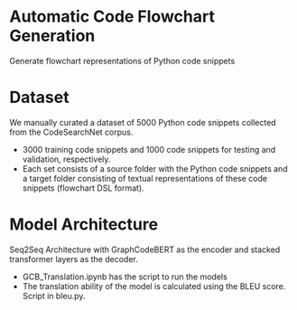 # Automatic Code Flowchart Generation
Generate flowchart representations of Python code snippets 

# Dataset
We manually curated a dataset of 5000 Python code snippets collected from the CodeSearchNet corpus. 
- 3000 training code snippets and 1000 code snippets for testing and validation, respectively.
- Each set consists of a source folder with the Python code snippets and a target folder consisting of textual representations of these code snippets (flowchart DSL format).

# Model Architecture
Seq2Seq Architecture with GraphCodeBERT as the encoder and stacked transformer layers as the decoder.
- GCB_Translation.ipynb has the script to run the models
- The translation ability of the model is calculated using the BLEU score. Script in bleu.py.


